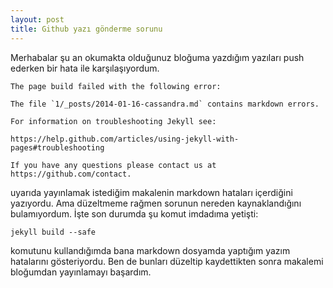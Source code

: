 ```yaml
---
layout: post
title: Github yazı gönderme sorunu
---
```


Merhabalar şu an okumakta olduğunuz bloğuma yazdığım yazıları push ederken bir hata ile karşılaşıyordum.  


	The page build failed with the following error:

	The file `1/_posts/2014-01-16-cassandra.md` contains markdown errors.

	For information on troubleshooting Jekyll see:

  	https://help.github.com/articles/using-jekyll-with-pages#troubleshooting

	If you have any questions please contact us at https://github.com/contact.  

uyarıda yayınlamak istediğim makalenin markdown hataları içerdiğini yazıyordu. Ama düzeltmeme rağmen sorunun nereden kaynaklandığını bulamıyordum. İşte son durumda şu komut imdadıma yetişti:  

	jekyll build --safe  

komutunu kullandığımda bana markdown dosyamda yaptığım yazım hatalarını gösteriyordu. Ben de bunları düzeltip kaydettikten sonra makalemi bloğumdan yayınlamayı başardım. 
